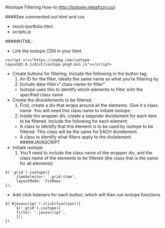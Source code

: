 #Isotope Filtering How-to
http://isotope.metafizzy.co/

####See commented out html and css
- mock-portfolio.html
- scripts.js

#####HTML: 
* Link the isotope CDN in your html.
```
<script src="https://unpkg.com/isotope-layout@3.0.1/dist/isotope.pkgd.min.js"></script>
```
* Create buttons for filtering. Include the following in the button tag:
  1. An ID for the filter, ideally the same name as what you’re filtering by
  2. Include data-filter=“.class-name-to-filter”
    - Isotope uses this to identify which elements to filter with the specified class name
* Create the divs/elements to be filtered:
  1. First, create a div that wraps around all the elements. Give it a class name. You will need this class name to initiate isotope.
  2. Inside the wrapper div, create a separate div/element for each item to be filtered. Include the following for each element:
    - A class to identify that this element is to be used by isotope to be filtered. This class will be the same for EACH div/element.
    - A class to identify what filters apply to the div/element.
#####JAVASCRIPT
* Initiate isotope.
  1. You’ll need to include the class name of the wrapper div, and the class name of the elements to be filtered (the class that is the same for all elements)
```
$('.grid').isotope({
     itemSelector: '.grid-item',
     layoutMode: 'fitRows'
});
```
* Add click listeners for each button, which will then run isotope functions

```
$('#javascript').click(function(){
     $('.grid').isotope({
     filter: '.javascript',
     });
})
```
